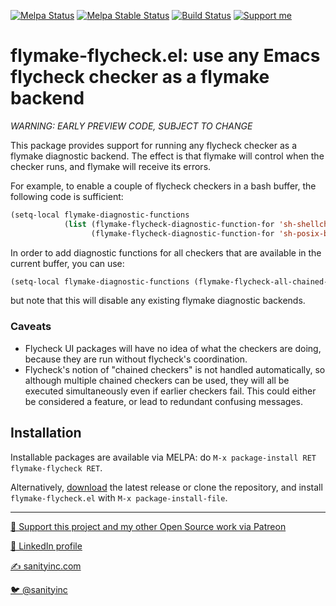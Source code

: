 [![Melpa Status](http://melpa.org/packages/flymake-flycheck-badge.svg)](https://melpa.org/#/flymake-flycheck)
[![Melpa Stable Status](http://stable.melpa.org/packages/flymake-flycheck-badge.svg)](http://stable.melpa.org/#/flymake-flycheck)
[![Build Status](https://github.com/purcell/flymake-flycheck/workflows/CI/badge.svg)](https://github.com/purcell/flymake-flycheck/actions)
<a href="https://www.patreon.com/sanityinc"><img alt="Support me" src="https://img.shields.io/badge/Support%20Me-%F0%9F%92%97-ff69b4.svg"></a>

# flymake-flycheck.el: use any Emacs flycheck checker as a flymake backend

*WARNING: EARLY PREVIEW CODE, SUBJECT TO CHANGE*

This package provides support for running any flycheck checker as a
flymake diagnostic backend. The effect is that flymake will control
when the checker runs, and flymake will receive its errors.

For example, to enable a couple of flycheck checkers in a bash buffer,
the following code is sufficient:

```el
(setq-local flymake-diagnostic-functions
            (list (flymake-flycheck-diagnostic-function-for 'sh-shellcheck)
                  (flymake-flycheck-diagnostic-function-for 'sh-posix-bash)))
```

In order to add diagnostic functions for all checkers that are
available in the current buffer, you can use:

```el
(setq-local flymake-diagnostic-functions (flymake-flycheck-all-chained-diagnostic-functions))
```

but note that this will disable any existing flymake diagnostic backends.

### Caveats

* Flycheck UI packages will have no idea of what the checkers are
  doing, because they are run without flycheck's coordination.
* Flycheck's notion of "chained checkers" is not handled
  automatically, so although multiple chained checkers can be used,
  they will all be executed simultaneously even if earlier checkers
  fail.  This could either be considered a feature, or lead to
  redundant confusing messages.

## Installation

Installable packages are available via MELPA: do
`M-x package-install RET flymake-flycheck RET`.

Alternatively, [download][]
the latest release or clone the repository, and install
`flymake-flycheck.el` with `M-x package-install-file`.

[download]: https://github.com/purcell/flymake-flycheck/tags

<hr>

[💝 Support this project and my other Open Source work via Patreon](https://www.patreon.com/sanityinc)

[💼 LinkedIn profile](https://uk.linkedin.com/in/stevepurcell)

[✍ sanityinc.com](http://www.sanityinc.com/)

[🐦 @sanityinc](https://twitter.com/sanityinc)
